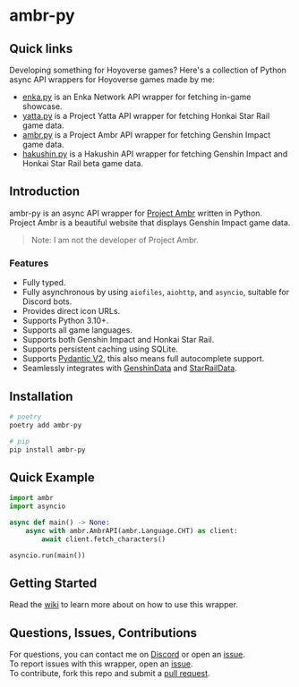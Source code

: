 # ambr-py

## Quick links

Developing something for Hoyoverse games? Here's a collection of Python async API wrappers for Hoyoverse games made by me:

- [enka.py](https://github.com/seriaati/enka-py) is an Enka Network API wrapper for fetching in-game showcase.
- [yatta.py](https://github.com/seriaati/yatta) is a Project Yatta API wrapper for fetching Honkai Star Rail game data.
- [ambr.py](https://github.com/seriaati/ambr) is a Project Ambr API wrapper for fetching Genshin Impact game data.
- [hakushin.py](https://github.com/seriaati/hakushin) is a Hakushin API wrapper for fetching Genshin Impact and Honkai Star Rail beta game data.

## Introduction

ambr-py is an async API wrapper for [Project Ambr](https://ambr.top/) written in Python.  
Project Ambr is a beautiful website that displays Genshin Impact game data.

> Note: I am not the developer of Project Ambr.

### Features

- Fully typed.
- Fully asynchronous by using `aiofiles`, `aiohttp`, and `asyncio`, suitable for Discord bots.
- Provides direct icon URLs.
- Supports Python 3.10+.
- Supports all game languages.
- Supports both Genshin Impact and Honkai Star Rail.
- Supports persistent caching using SQLite.
- Supports [Pydantic V2](https://github.com/pydantic/pydantic), this also means full autocomplete support.
- Seamlessly integrates with [GenshinData](https://gitlab.com/Dimbreath/AnimeGameData) and [StarRailData](https://github.com/Dimbreath/StarRailData).

## Installation

```bash
# poetry
poetry add ambr-py

# pip
pip install ambr-py
```

## Quick Example

```py
import ambr
import asyncio

async def main() -> None:
    async with ambr.AmbrAPI(ambr.Language.CHT) as client:
        await client.fetch_characters()

asyncio.run(main())
```

## Getting Started

Read the [wiki](https://github.com/seriaati/ambr/wiki) to learn more about on how to use this wrapper.

## Questions, Issues, Contributions

For questions, you can contact me on [Discord](https://discord.com/users/410036441129943050) or open an [issue](https://github.com/seriaati/ambr/issues).  
To report issues with this wrapper, open an [issue](https://github.com/seriaati/ambr/issues).  
To contribute, fork this repo and submit a [pull request](https://github.com/seriaati/ambr/pulls).
